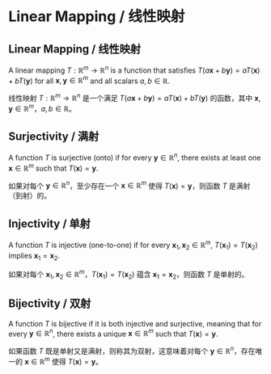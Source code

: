# Linear Mapping / 线性映射

## Linear Mapping / 线性映射

A linear mapping $T: \mathbb{R}^m \to \mathbb{R}^n$ is a function that satisfies $T(a\mathbf{x} + b\mathbf{y}) = aT(\mathbf{x}) + bT(\mathbf{y})$ for all $\mathbf{x}, \mathbf{y} \in \mathbb{R}^m$ and all scalars $a, b \in \mathbb{R}$.

线性映射 $T: \mathbb{R}^m \to \mathbb{R}^n$ 是一个满足 $T(a\mathbf{x} + b\mathbf{y}) = aT(\mathbf{x}) + bT(\mathbf{y})$ 的函数，其中 $\mathbf{x}, \mathbf{y} \in \mathbb{R}^m$，$a, b \in \mathbb{R}$。

## Surjectivity / 满射

A function $T$ is surjective (onto) if for every $\mathbf{y} \in \mathbb{R}^n$, there exists at least one $\mathbf{x} \in \mathbb{R}^m$ such that $T(\mathbf{x}) = \mathbf{y}$.

如果对每个 $\mathbf{y} \in \mathbb{R}^n$，至少存在一个 $\mathbf{x} \in \mathbb{R}^m$ 使得 $T(\mathbf{x}) = \mathbf{y}$，则函数 $T$ 是满射（到射）的。

## Injectivity / 单射

A function $T$ is injective (one-to-one) if for every $\mathbf{x}_1, \mathbf{x}_2 \in \mathbb{R}^m$, $T(\mathbf{x}_1) = T(\mathbf{x}_2)$ implies $\mathbf{x}_1 = \mathbf{x}_2$.

如果对每个 $\mathbf{x}_1, \mathbf{x}_2 \in \mathbb{R}^m$，$T(\mathbf{x}_1) = T(\mathbf{x}_2)$ 蕴含 $\mathbf{x}_1 = \mathbf{x}_2$，则函数 $T$ 是单射的。

## Bijectivity / 双射

A function $T$ is bijective if it is both injective and surjective, meaning that for every $\mathbf{y} \in \mathbb{R}^n$, there exists a unique $\mathbf{x} \in \mathbb{R}^m$ such that $T(\mathbf{x}) = \mathbf{y}$.

如果函数 $T$ 既是单射又是满射，则称其为双射，这意味着对每个 $\mathbf{y} \in \mathbb{R}^n$，存在唯一的 $\mathbf{x} \in \mathbb{R}^m$ 使得 $T(\mathbf{x}) = \mathbf{y}$。
